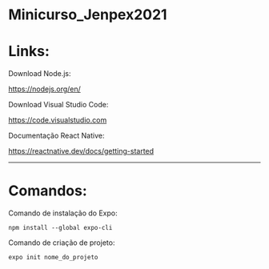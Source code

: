 # Minicurso_Jenpex2021

# Links:

Download Node.js:

https://nodejs.org/en/

Download Visual Studio Code:

https://code.visualstudio.com

Documentação React Native:

https://reactnative.dev/docs/getting-started

--------------------------------------------

# Comandos:

Comando de instalação do Expo:

```npm install --global expo-cli```

Comando de criação de projeto:

```expo init nome_do_projeto```

